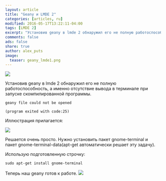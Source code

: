 ```yaml
---
layout: article
title: "Geany и LMDE 2"
categories: [articles, ru]
modified: 2016-05-17T13:22:11-04:00
tags: [LMDE 2]
excerpt: "Установив geany в lmde 2 обнаружил его не полную работоспособность, а именно отсутствие вывода в терминале при запуске скомпилированной программы."
comments: false
ads: false
share: true
author: alex_puts
image:
  teaser: geany_lmde1.png
---
```


<img src="{{ site.url }}/images/geany_lmde1.png">


Установив geany в lmde 2 обнаружил его не полную работоспособность, а именно отсутствие вывода в терминале при запуске скомпилированной программы.

	geany file could not be opened

	(program exited with code:25)

Иллюстрация прилагается:

<img src="{{ site.url }}/images/geany_term_output1-488x341.png">


Решается очень просто. Нужно установить пакет gnome-terminal и пакет gnome-terminal-data(apt-get автоматически решает эту задачу).

Использую подготовленную строчку:



```css
sudo apt-get install gnome-terminal
```

Теперь наш geany готов к работе.
<img src="{{ site.url }}/images/geany_term_output2-655x410.png">
